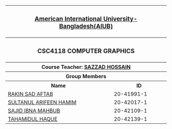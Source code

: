 <p align="center">
<table>
  <tr>
    <th colspan="2"><h3><a href="https://www.aiub.edu">American International University-Bangladesh(AIUB)</a></h3></th>
  </tr>
  
  <tr>
    <th colspan="2"><h3>CSC4118	COMPUTER GRAPHICS</h3></h>
  </tr>
  
  <tr>
  <th colspan="2">Course Teacher: <a href="https://github.com/hsazzad-prog">SAZZAD HOSSAIN</a></th>
  </tr>
  
  <tr>
  <th colspan="2">Group Members</a></th>
  </tr>
  
  <tr>
    <th>Name</th>
    <th>ID</th>
  </tr>
  
  <tr>
      <td><a href="https://github.com/aftabrakinsad">RAKIN SAD AFTAB</a></td>
    <td>20-41991-1</td>
  </tr>
  
  <tr>
    <td><a href="https://github.com/Arifeenhamim">SULTANUL ARIFEEN HAMIM</a></td>
    <td>20-42017-1</td>
  </tr>
  
  <tr>
    <td><a href="https://github.com/sajidmahbub10">SAJID IBNA MAHBUB</a></td>
    <td>20-42109-1</td>
  </tr>
  
  <tr>
    <td><a href="https://github.com/tahmid888">TAHAMIDUL HAQUE</a></td>
    <td>20-42139-1</td>
  </tr>
</table>
</P>
